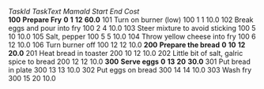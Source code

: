 *TaskId*	*TaskText*	*MamaId*	*Start*	*End*	*Cost*	
**100** **Prepare Fry** **0** **1** **12** **60.0** 
101 Turn on burner (low) 100 1 1 10.0 
102 Break eggs and pour into fry 100 2 4 10.0 
103 Steer mixture to avoid sticking 100 5 10 10.0 
105 Salt, pepper 100 5 5 10.0 
104 Throw yellow cheese into fry 100 6 12 10.0 
106 Turn burner off 100 12 12 10.0 
**200** **Prepare the bread** **0** **10** **12** **20.0** 
201 Heat bread in toaster 200 10 12 10.0 
202 Little bit of salt, galric spice to bread 200 12 12 10.0 
**300** **Serve eggs** **0** **13** **20** **30.0** 
301 Put bread in plate 300 13 13 10.0 
302 Put eggs on bread 300 14 14 10.0 
303 Wash fry 300 15 20 10.0 
